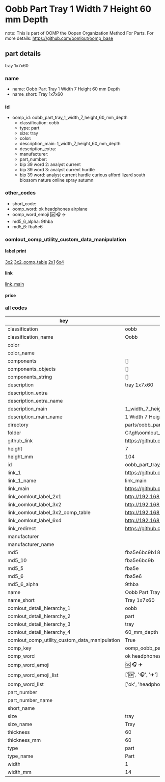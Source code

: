 # Oobb Part Tray 1 Width 7 Height 60 mm Depth  

note: This is part of OOMP the Oopen Organization Method For Parts. For more details: https://github.com/oomlout/oomp_base

##  part details
  



tray 1x7x60



### name
* name: Oobb Part Tray 1 Width 7 Height 60 mm Depth
* name_short: Tray 1x7x60 
### id
* oomp_id: oobb_part_tray_1_width_7_height_60_mm_depth
  * classification: oobb
  * type: part
  * size: tray
  * color: 
  * description_main: 1_width_7_height_60_mm_depth
  * description_extra: 
  * manufacturer: 
  * part_number: 
  * bip 39 word 2: analyst current
  * bip 39 word 3: analyst current hurdle
  * bip 39 word: analyst current hurdle curious afford lizard south blossom nature online spray autumn

### other_codes
* short_code: 
* oomp_word: ok headphones airplane
* oomp_word_emoji :ok: :headphones: :airplane:
* md5_6_alpha: 9thba
* md5_6: fba5e6






### oomlout_oomp_utility_custom_data_manipulation
#### label print
[3x2](http://192.168.1.245:1112/?label=oomp%209thba)
[3x2_oomp_table](http://192.168.1.108:1112/?label=oomp%209thba)
[2x1](http://192.168.1.242:1112/?label=oomp%209thba)
[6x4](http://192.168.1.55:1112/?label=oomp%209thba)    

#### link

[link_main](https://github.com/oomlout/oomlout_oobb_version_4_generated_parts/tree/main/navigation_oomp/oobb/part/tray/1_width_7_height_60_mm_depth/part)                              

#### price







### all codes 
| key | value |  
| --- | --- |  
| classification | oobb |  
| classification_name | Oobb |  
| color |  |  
| color_name |  |  
| components | [] |  
| components_objects | [] |  
| components_string | [] |  
| description | tray 1x7x60 |  
| description_extra |  |  
| description_extra_name |  |  
| description_main | 1_width_7_height_60_mm_depth |  
| description_main_name | 1 Width 7 Height 60 mm Depth |  
| directory | parts/oobb_part_tray_1_width_7_height_60_mm_depth |  
| folder | C:\gh\oomlout_oobb_version_4_generated_parts\parts\oobb_part_tray_1_width_7_height_60_mm_depth |  
| github_link | https://github.com/oomlout/oomlout_oomp_part_src/tree/main/parts/oobb_part_tray_1_width_7_height_60_mm_depth |  
| height | 7 |  
| height_mm | 104 |  
| id | oobb_part_tray_1_width_7_height_60_mm_depth |  
| link_1 | https://github.com/oomlout/oomlout_oobb_version_4_generated_parts/tree/main/navigation_oomp/oobb/part/tray/1_width_7_height_60_mm_depth/part |  
| link_1_name | link_main |  
| link_main | https://github.com/oomlout/oomlout_oobb_version_4_generated_parts/tree/main/navigation_oomp/oobb/part/tray/1_width_7_height_60_mm_depth/part |  
| link_oomlout_label_2x1 | http://192.168.1.242:1112/?label=oomp%209thba |  
| link_oomlout_label_3x2 | http://192.168.1.245:1112/?label=oomp%209thba |  
| link_oomlout_label_3x2_oomp_table | http://192.168.1.108:1112/?label=oomp%209thba |  
| link_oomlout_label_6x4 | http://192.168.1.55:1112/?label=oomp%209thba |  
| link_redirect | https://github.com/oomlout/oomlout_oobb_version_4_generated_parts/tree/main/parts/oobb_tray_01_07_60 |  
| manufacturer |  |  
| manufacturer_name |  |  
| md5 | fba5e6bc9b181a060b02335edf0d8042 |  
| md5_10 | fba5e6bc9b |  
| md5_5 | fba5e |  
| md5_6 | fba5e6 |  
| md5_6_alpha | 9thba |  
| name | Oobb Part Tray 1 Width 7 Height 60 mm Depth |  
| name_short | Tray 1x7x60  |  
| oomlout_detail_hierarchy_1 | oobb |  
| oomlout_detail_hierarchy_2 | part |  
| oomlout_detail_hierarchy_3 | tray |  
| oomlout_detail_hierarchy_4 | 60_mm_depth |  
| oomlout_oomp_utility_custom_data_manipulation | True |  
| oomp_key | oomp_oobb_part_tray_1_width_7_height_60_mm_depth |  
| oomp_word | ok headphones airplane |  
| oomp_word_emoji | :ok: :headphones: :airplane: |  
| oomp_word_emoji_list | [':ok:', ':headphones:', ':airplane:'] |  
| oomp_word_list | ['ok', 'headphones', 'airplane'] |  
| part_number |  |  
| part_number_name |  |  
| short_name |  |  
| size | tray |  
| size_name | Tray |  
| thickness | 60 |  
| thickness_mm | 60 |  
| type | part |  
| type_name | Part |  
| width | 1 |  
| width_mm | 14 |  
